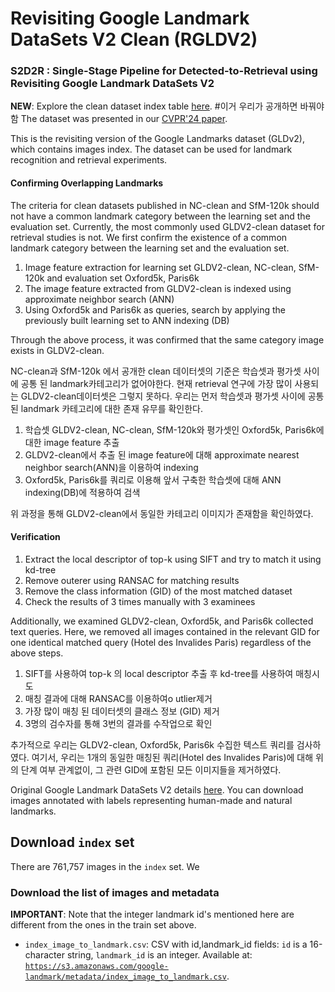 # Revisiting Google Landmark DataSets V2 Clean (RGLDV2)
### S2D2R : Single-Stage Pipeline for Detected-to-Retrieval using Revisiting Google Landmark DataSets V2


**NEW**: Explore the clean dataset index table
[here](https://googledrive/deali/gldv2_new_clean). #이거 우리가 공개하면 바꿔야함
The dataset was presented in our [CVPR'24 paper](아카이브주소).

This is the revisiting version of the Google Landmarks dataset (GLDv2), which contains images index.
The dataset can be used for landmark recognition and retrieval experiments. 

#### Confirming Overlapping Landmarks

The criteria for clean datasets published in NC-clean and SfM-120k should not have a common landmark category between the learning set and the evaluation set. 
Currently, the most commonly used GLDV2-clean dataset for retrieval studies is not.
We first confirm the existence of a common landmark category between the learning set and the evaluation set.
1. Image feature extraction for learning set GLDV2-clean, NC-clean, SfM-120k and evaluation set Oxford5k, Paris6k
2. The image feature extracted from GLDV2-clean is indexed using approximate neighbor search (ANN)
3. Using Oxford5k and Paris6k as queries, search by applying the previously built learning set to ANN indexing (DB)

Through the above process, it was confirmed that the same category image exists in GLDV2-clean.

NC-clean과 SfM-120k 에서 공개한 clean 데이터셋의 기준은 학습셋과 평가셋 사이에 공통 된 landmark카테고리가 없어야한다. 
현재 retrieval 연구에 가장 많이 사용되는 GLDV2-clean데이터셋은 그렇지 못하다.
우리는 먼저 학습셋과 평가셋 사이에 공통 된 landmark 카테고리에 대한 존재 유무를 확인한다.
1. 학습셋 GLDV2-clean, NC-clean, SfM-120k와 평가셋인 Oxford5k, Paris6k에 대한 image feature 추출
2. GLDV2-clean에서 추출 된 image feature에 대해 approximate nearest neighbor search(ANN)을 이용하여 indexing
3. Oxford5k, Paris6k를 쿼리로 이용해 앞서 구축한 학습셋에 대해 ANN indexing(DB)에 적용하여 검색

위 과정을 통해 GLDV2-clean에서 동일한 카테고리 이미지가 존재함을 확인하였다.

#### Verification

1. Extract the local descriptor of top-k using SIFT and try to match it using kd-tree
2. Remove outerer using RANSAC for matching results
3. Remove the class information (GID) of the most matched dataset
4. Check the results of 3 times manually with 3 examinees

Additionally, we examined GLDV2-clean, Oxford5k, and Paris6k collected text queries.
Here, we removed all images contained in the relevant GID for one identical matched query (Hotel des Invalides Paris) regardless of the above steps.

1. SIFT를 사용하여 top-k 의 local descriptor 추출 후 kd-tree를 사용하여 매칭시도
2. 매칭 결과에 대해 RANSAC를 이용하여o utlier제거
3. 가장 많이 매칭 된 데이터셋의 클래스 정보 (GID) 제거
4. 3명의 검수자를 통해 3번의 결과를 수작업으로 확인

추가적으로 우리는 GLDV2-clean, Oxford5k, Paris6k 수집한 텍스트 쿼리를 검사하였다.
여기서, 우리는 1개의 동일한 매칭된 쿼리(Hotel des Invalides Paris)에 대해 위의 단계 여부 관계없이, 그 관련 GID에 포함된 모든 이미지들을 제거하였다.


Original Google Landmark DataSets V2 details [here](https://github.com/cvdfoundation/google-landmark.git).
You can download images annotated with labels representing human-made and natural landmarks. 

## Download `index` set

There are 761,757 images in the `index` set.
We 
### Download the list of images and metadata

**IMPORTANT**: Note that the integer landmark id's mentioned here are different
from the ones in the train set above.

-   `index_image_to_landmark.csv`: CSV with id,landmark_id fields: `id` is a
    16-character string, `landmark_id` is an integer. Available at:
    [`https://s3.amazonaws.com/google-landmark/metadata/index_image_to_landmark.csv`](https://s3.amazonaws.com/google-landmark/metadata/index_image_to_landmark.csv).
